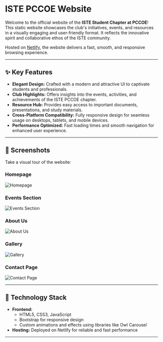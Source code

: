 # ISTE PCCOE Website

Welcome to the official website of the **ISTE Student Chapter at PCCOE**! This static website showcases the club's initiatives, events, and resources in a visually engaging and user-friendly format. It reflects the innovative spirit and collaborative ethos of the ISTE community.

Hosted on [Netlify](https://splendorous-dolphin-a00501.netlify.app), the website delivers a fast, smooth, and responsive browsing experience.

---

## ✨ Key Features

- **Elegant Design:** Crafted with a modern and attractive UI to captivate students and professionals.
- **Club Highlights:** Offers insights into the events, activities, and achievements of the ISTE PCCOE chapter.
- **Resource Hub:** Provides easy access to important documents, presentations, and study materials.
- **Cross-Platform Compatibility:** Fully responsive design for seamless usage on desktops, tablets, and mobile devices.
- **Performance Optimized:** Fast loading times and smooth navigation for enhanced user experience.

---

## 📸 Screenshots

Take a visual tour of the website:

### Homepage
![Homepage](https://github.com/user-attachments/assets/c85c0bfe-f118-432e-b99e-cc8c2836af01)

### Events Section
![Events Section](https://github.com/user-attachments/assets/d94d9e7a-0b84-4239-9115-dcdf23568c8e)

### About Us
![About Us](https://github.com/user-attachments/assets/cbbfa8c4-d275-460b-9106-3779c18a834b)

### Gallery
![Gallery](https://github.com/user-attachments/assets/f5685bbd-737f-41f2-a979-08493377fef7)

### Contact Page
![Contact Page](https://github.com/user-attachments/assets/9fbb81b2-c140-457c-8c12-2df6cf5c57be)

---

## 🚀 Technology Stack

- **Frontend:**
  - HTML5, CSS3, JavaScript
  - Bootstrap for responsive design
  - Custom animations and effects using libraries like Owl Carousel
- **Hosting:** Deployed on Netlify for reliable and fast performance

---


